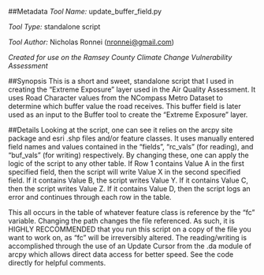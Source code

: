 ##Metadata
*Tool Name:*  update_buffer_field.py

*Tool Type:* standalone script

*Tool Author:*  Nicholas Ronnei (nronnei@gmail.com) 

*Created for use on the Ramsey County Climate Change Vulnerability Assessment*

##Synopsis
This is a short and sweet, standalone script that I used in creating the “Extreme Exposure” layer used in the Air Quality Assessment.  It uses Road Character values from the NCompass Metro Dataset to determine which buffer value the road receives.  This buffer field is later used as an input to the Buffer tool to create the “Extreme Exposure” layer.

##Details
Looking at the script, one can see it relies on the arcpy site package and esri .shp files and/or feature classes.  It uses manually entered field names and values contained in the “fields”, “rc_vals” (for reading), and “buf_vals” (for writing) respectively.  By changing these, one can apply the logic of the script to any other table.  If Row 1 contains Value A in the first specified field, then the script will write Value X in the second specified field.  If it contains Value B, the script writes Value Y.  If it contains Value C, then the script writes Value Z.  If it contains Value D, then the script logs an error and continues through each row in the table.

This all occurs in the table of whatever feature class is reference by the “fc” variable.  Changing the path changes the file referenced.  As such, it is HIGHLY RECCOMMENDED that you run this script on a copy of the file you want to work on, as “fc” will be irreversibly altered.  The reading/writing is accomplished through the use of an Update Cursor from the .da module of arcpy which allows direct data access for better speed.
See the code directly for helpful comments.
